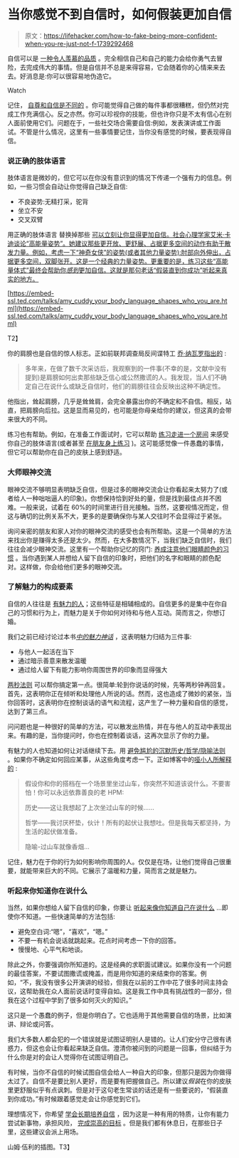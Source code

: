 # 当你感觉不到自信时，如何假装更加自信

> 原文：<https://lifehacker.com/how-to-fake-being-more-confident-when-you-re-just-not-f-1739292468>

自信可以是 [一种令人羡慕的品质](https://lifehacker.com/how-to-build-your-confidence-and-why-it-matters-1442414831) 。完全相信自己和自己的能力会给你勇气去冒险，去完成伟大的事情。但是自信并不总是来得容易，它会随着你的心情来来去去。好消息是:你可以很容易地伪造它。

Watch

记住， [自尊和自信是不同的](https://lifehacker.com/self-confidence-and-self-esteem-aren-t-the-same-thing-1737949859) 。你可能觉得自己做的每件事都很糟糕，但仍然对完成工作充满信心。反之亦然。你可以珍视你的技能，但也许你只是不太有信心在别人面前使用它们。问题在于，一些社交场合需要自信:例如，发表演讲或工作面试。不管是什么情况，这里有一些事情要记住，当你没有感觉的时候，要表现得自信。

### 说正确的肢体语言

肢体语言是微妙的，但它可以在你没有意识到的情况下传递一个强有力的信息。例如，一些习惯会自动让你觉得自己缺乏自信:

*   不良姿势:无精打采，驼背
*   坐立不安
*   交叉双臂

用正确的肢体语言 替换掉那些 [可以立刻让你显得更加自信。社会心理学家艾米·卡迪谈论“高能量姿势”。她建议那些更开放、更舒展、占据更多空间的动作有助于散发力量。例如，考虑一下“神奇女侠”的姿势(或者其他力量姿势):肘部向外伸出，占据更多空间，双脚张开。这是一个经典的力量姿势。更重要的是，练习这些“高能量体式”最终会帮助你*感到*更加自信。这就是那句老话“假装直到你成功”听起来真实的地方。](http://lifehacker.com/faking-powerful-body-language-reduces-stress-and-makes-5987141)

[https://embed-ssl.ted.com/talks/amy_cuddy_your_body_language_shapes_who_you_are.html](https://embed-ssl.ted.com/talks/amy_cuddy_your_body_language_shapes_who_you_are.html)

T2】

你的肩膀也是自信的惊人标志。正如前联邦调查局反间谍特工 [乔·纳瓦罗指出的](http://lifehacker.com/what-the-shoulders-say-about-us-5960089) :

> 多年来，在做了数千次采访后，我观察到的一件事(不幸的是，文献中没有提到)是肩膀如何出卖那些缺乏信心或公然撒谎的人。我发现，当人们不确定自己在说什么或缺乏自信时，他们的肩膀往往会反映出这种不确定性。

他指出，耸起肩膀，几乎是耸耸肩，会完全暴露出你的不确定和不自信。相反，站直，把肩膀向后拉。这是显而易见的，也可能是你母亲给你的建议，但这真的会带来很大的不同。

练习也有帮助。例如，在准备工作面试时，它可以帮助 [练习走进一个房间](http://lifehacker.com/practice-walking-into-a-room-before-a-job-interview-to-5938117) 来感受你自己的肢体语言(或者甚至 [在朋友身上练习](https://lifehacker.com/why-you-should-hold-a-mock-interview-with-a-friend-for-1398609657) )。这可能感觉像一件愚蠢的事情，但它可以帮助你在自己的皮肤上感到舒适。

### 大师眼神交流

眼神交流不够明显表明缺乏自信，但是过多的眼神交流会让你看起来太努力了(或者给人一种咄咄逼人的印象)。你想保持恰到好处的量，但是找到最佳点并不困难。一般来说，试着在 60%的时间里进行目光接触。当然，这要视情况而定，但这与确切的比例关系不大，更多的是要确保你与某人交往时不会显得过于紧张。

询问亲密的朋友和家人对你的眼神交流的感受也会有所帮助。这是一个简单的方法来找出你是赚得太多还是太少。然而，在大多数情况下，当我们缺乏自信时，我们往往会减少眼神交流。这里有一个帮助你记忆的窍门: [养成注意他们眼睛颜色的习惯](http://lifehacker.com/make-better-eye-contact-and-remember-peoples-names-with-5992815) 。当你遇到某人并想给人留下自信的印象时，把他们的名字和眼睛的颜色配对。这样做，你会给他们更多的眼神交流。

### 了解魅力的构成要素

自信的人往往是 [有魅力的人](http://lifehacker.com/how-to-develop-your-charisma-and-become-more-likable-1673988208)；这些特征是相辅相成的。自信更多的是集中在你自己的习惯和行为上，而魅力是关于你如何对待和与他人互动。简而言之，你想订婚。

我们之前已经讨论过本书[*中的魅力神话*](http://www.amazon.com/The-Charisma-Myth-Personal-Magnetism/dp/1591845947?asc_campaign=InlineText&asc_refurl=https://lifehacker.com/how-to-fake-being-more-confident-when-you-re-just-not-f-1739292468&asc_source=&tag=kinjalifehackerlink-20) ，这表明魅力归结为三件事:

*   与他人一起活在当下
*   通过暗示善意来散发温暖
*   通过给人留下有能力影响你周围世界的印象而显得强大

[两秒法则](https://lifehacker.com/become-more-charismatic-in-conversation-with-the-two-s-1711766133) 可以帮你搞定第一点。很简单:轮到你说话的时候，先等两秒钟再回复。首先，这表明你正在倾听和处理他人所说的话。然而，这也造成了微妙的紧张，当你回答时，这表明你在控制谈话的语气和流程，这产生了一种力量和自信的感觉，达到了第三点。

问问题也是一种很好的简单的方法，可以散发出热情，并在与他人的互动中表现出来。有趣的是，当你提问时，你也在控制着谈话，这再次显示了你的力量。

有魅力的人也知道如何让对话继续下去。用 [避免尴尬的沉默历史/哲学/隐喻法则](http://lifehacker.com/always-know-what-to-say-with-the-history-philosophy-me-1658990402) 。如果你不确定如何回应某事，从这些角度考虑一下。正如博客中的[哑小人所解释的](http://www.dumblittleman.com/2014/11/3-improv-comedy-tricks-supercharge-social-life.html) :

> 假设你和你的搭档在一个场景里坐过山车，你突然不知道该说什么。不要害怕！你可以永远依靠善良的老 HPM:
> 
> 历史——这让我想起了上次坐过山车的时候……
> 
> 哲学——我讨厌杯垫，伙计！所有的起伏让我想吐。但是我每天都坚持，为生活的起伏做准备。
> 
> 隐喻-过山车就像香烟…

记住，魅力在于你的行为如何影响你周围的人。仅仅是在场，让他们觉得自己很重要，就能带来巨大的不同。它展示了温暖和力量，简而言之就是魅力。

### 听起来你知道你在说什么

当然，如果你想给人留下自信的印象，你要让 [听起来像你知道自己在说什么](http://lifehacker.com/how-to-sound-like-you-know-what-youre-talking-about-ev-5853250) ...即使你不知道。一些快速简单的方法包括:

*   避免空白词:“嗯”，“喜欢”，“嗯。”
*   不要一有机会说话就跳起来。花点时间考虑一下你的回答。
*   慢慢地、心平气和地谈。

除此之外，你要强调你所知道的。这是经典的求职面试建议。如果你没有一个问题的最佳答案，不要试图撒谎或掩盖，而是用你知道的来结束你的答案。例如，“不，我没有很多公开演讲的经验，但我在以前的工作中花了很多时间主持会议，这帮助我在众人面前说话时变得自如。这是我工作中具有挑战性的一部分，但我在这个过程中学到了很多如何灭火的知识。”

这只是一个愚蠢的例子，但是你明白了。它也适用于其他需要自信的场景，比如演讲、辩论或问答。

我们大多数人都会犯的一个错误就是试图证明别人是错的。让人们安分守己很有诱惑力，但这也会让你看起来缺乏自信。澄清你被问到的问题是一回事，但纠结于为什么你是对的会让人觉得你在试图证明自己。

有时候，当你不自信的时候试图自信会给人一种自大的印象，但那只是因为你做得太过了。自信不是要比别人更好，而是要有把握做自己。所以建议*假装*在你的皮肤里更舒服似乎有点讽刺。但是对于这句老生常谈的话还是有一些要说的，“假装直到你成功。”有时候跟着感觉走会让你感觉到它们。

理想情况下，你希望 [学会长期培养自信](http://lifehacker.com/how-to-build-your-confidence-and-why-it-matters-1442414831) ，因为这是一种有用的特质，让你有能力尝试新事物，承担风险， [完成崇高的目标](http://lifehacker.com/confidence-is-the-ability-to-move-toward-things-wholeh-1688319737) 。但是我们都有休息日，在那些日子里，这些建议会派上用场。

山姆·伍利的插图。T3】